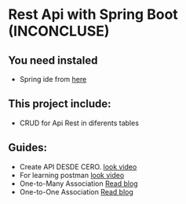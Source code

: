# Rest Api with Spring Boot (INCONCLUSE)

## You need instaled
+ Spring ide from [here](https://spring.io/tools)

## This project include:
+ CRUD for Api Rest in diferents tables


## Guides:

+ Create API DESDE CERO. [look video](https://www.youtube.com/watch?v=jO-o3qQZDuU&list=LL&index=2)
+ For learning postman [look video](https://www.youtube.com/watch?v=wGh6t5J9JZg&list=LL&index=4)
+ One-to-Many Association [Read blog](https://www.callicoder.com/hibernate-spring-boot-jpa-one-to-many-mapping-example/)
+ One-to-One Association [Read blog](https://grokonez.com/spring-framework/spring-data/springboot-hibernate-spring-jpa-one-to-one-association-postgresql-crud-restapis-post-get-put-delete)
